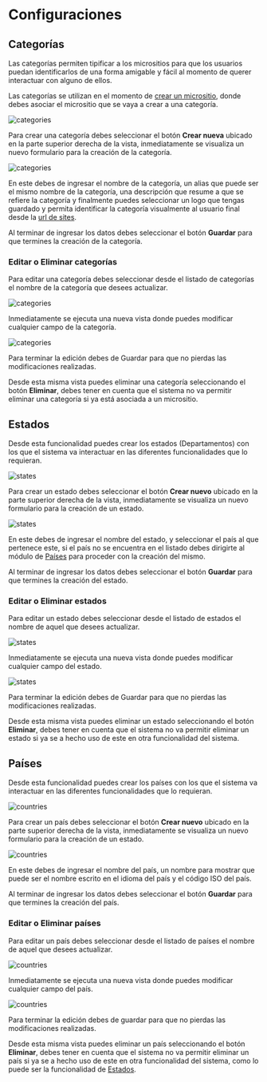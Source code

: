 # Configuraciones


## Categorías

Las categorías permiten tipificar a los micrositios para que los usuarios puedan identificarlos de una forma amigable y fácil al momento de querer interactuar con alguno de ellos.

Las categorías se utilizan en el momento de [crear un micrositio](/administrator_role/resources.md#micrositios), donde debes asociar el micrositio que se vaya a crear a una categoría.

![categories](../../images_folder/administrator/settings/Categories/categories.png)

Para crear una categoría debes seleccionar el botón **Crear nueva** ubicado en la parte superior derecha de la vista, inmediatamente se visualiza un nuevo formulario para la creación de la categoría.

![categories](../../images_folder/administrator/settings/Categories/createCategori.png)

En este debes de ingresar el nombre de la categoría, un alias que puede ser el mismo nombre de la categoría, una descripción que resume a que se refiere la categoría y finalmente puedes seleccionar un logo que tengas guardado y permita identificar la categoría visualmente al usuario final desde la [url de sites](https://sites.placetopay.com/).

Al terminar de ingresar los datos debes seleccionar el botón **Guardar** para que termines la creación de la categoría.

### Editar o Eliminar categorías

Para editar una categoría debes seleccionar desde el listado de categorías el nombre de la categoría que desees actualizar.

![categories](../../images_folder/administrator/settings/Categories/selectCategori.png)

Inmediatamente se ejecuta una nueva vista donde puedes modificar cualquier campo de la categoría.

![categories](../../images_folder/administrator/settings/Categories/editCategori.png)

Para terminar la edición debes de Guardar para que no pierdas las modificaciones realizadas.

Desde esta misma vista puedes eliminar una categoría seleccionando el botón **Eliminar**, debes tener en cuenta que el sistema no va permitir eliminar una categoría si ya está asociada a un micrositio.

## Estados

Desde esta funcionalidad puedes crear los estados (Departamentos) con los que el sistema va interactuar en las diferentes funcionalidades que lo requieran.

![states](../../images_folder/administrator/settings/States/states.png)

Para crear un estado debes seleccionar el botón **Crear nuevo** ubicado en la parte superior derecha de la vista, inmediatamente se visualiza un nuevo formulario para la creación de un estado.

![states](../../images_folder/administrator/settings/States/createState.png)

En este debes de ingresar el nombre del estado, y seleccionar el país al que pertenece este, si el país no se encuentra en el listado debes dirigirte al módulo de [Países](/administrator_role/settings.md#paises+-) para proceder con la creación del mismo.

Al terminar de ingresar los datos debes seleccionar el botón **Guardar** para que termines la creación del estado.

### Editar o Eliminar estados

Para editar un estado debes seleccionar desde el listado de estados el nombre de aquel que desees actualizar.

![states](../../images_folder/administrator/settings/States/selectState.png)

Inmediatamente se ejecuta una nueva vista donde puedes modificar cualquier campo del estado.

![states](../../images_folder/administrator/settings/States/editState.png)

Para terminar la edición debes de Guardar para que no pierdas las modificaciones realizadas.

Desde esta misma vista puedes eliminar un estado seleccionando el botón **Eliminar**, debes tener en cuenta que el sistema no va permitir eliminar un estado si ya se a hecho uso de este en otra funcionalidad del sistema.

## Países

Desde esta funcionalidad puedes crear los países con los que el sistema va interactuar en las diferentes funcionalidades que lo requieran.

![countries](../../images_folder/administrator/settings/Countries/countries.png)

Para crear un país debes seleccionar el botón **Crear nuevo** ubicado en la parte superior derecha de la vista, inmediatamente se visualiza un nuevo formulario para la creación de un estado.

![countries](../../images_folder/administrator/settings/Countries/createCountries.png)

En este debes de ingresar el nombre del país, un nombre para mostrar que puede ser el nombre escrito en el idioma del país y el código ISO del país.

Al terminar de ingresar los datos debes seleccionar el botón **Guardar** para que termines la creación del país.

### Editar o Eliminar países

Para editar un país debes seleccionar desde el listado de países el nombre de aquel que desees actualizar.

![countries](../../images_folder/administrator/settings/Countries/selectCountries.png)

Inmediatamente se ejecuta una nueva vista donde puedes modificar cualquier campo del país.

![countries](../../images_folder/administrator/settings/Countries/editCountries.png)

Para terminar la edición debes de guardar para que no pierdas las modificaciones realizadas.

Desde esta misma vista puedes eliminar un país seleccionando el botón **Eliminar**, debes tener en cuenta que el sistema no va permitir eliminar un país si ya se a hecho uso de este en otra funcionalidad del sistema, como lo puede ser la funcionalidad de [Estados](/administrator_role/settings.md#estados).